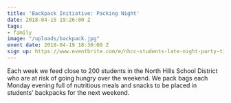 ```yaml
---
title: 'Backpack Initiative: Packing Night'
date: 2018-04-15 19:26:00 Z
tags:
- family
image: "/uploads/backpack.jpg"
event date: 2018-04-19 18:30:00 Z
sign up: https://www.eventbrite.com/e/nhcc-students-late-night-party-tickets-44105911970
---
```


Each week we feed close to 200 students in the North Hills School District who are at risk of going hungry over the weekend. We pack bags each Monday evening full of nutritious meals and snacks to be placed in students’ backpacks for the next weekend.